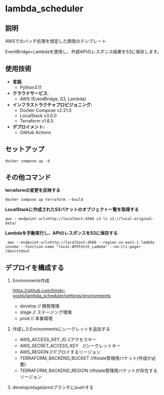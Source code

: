 # lambda_scheduler

## 説明
AWSでのバッチ処理を想定した開発のテンプレート

EventBridge+Lambdaを使用し、外部APIのレスポンス結果をS3に保存します。

## 使用技術
- **言語**: 
    - Python3.11
- **クラウドサービス**: 
    - AWS (EventBridge, S3, Lambda)
- **インフラストラクチャプロビジョニング:**
    - Docker Compose  v2.21.0
    - LocalStack v3.0.0
    - Terraform v1.6.5
- **デプロイメント:**
    - GitHub Actions 

## セットアップ

```
docker compose up -d
```

## その他コマンド

**terraformの変更を反映する**

```
docker compose up terraform --build

```
**LocalStackに作成されたS3バケットのオブジェクト一覧を取得する**

```
aws --endpoint-url=http://localhost:4566 s3 ls s3://local-original-data/
```

**Lambdaを手動実行し、APIのレスポンスをS3に保存する**

```
 aws --endpoint-url=http://localhost:4566 --region us-east-1 lambda invoke --function-name "local-APIFetch_Lambda" --no-cli-pager /dev/stdout
```

## デプロイを構成する

1. Environments作成
    
   https://github.com/hiroki-yoshii/lambda_scheduler/settings/environments
   - develop // 開発環境
   - stage   // ステージング環境
   - prod    // 本番環境
  
2. 作成したEnvironmentsにシークレットを追加する
   - AWS_ACCESS_KEY_ID      //アクセスキー
   - AWS_SECRET_ACCESS_KEY　//シークレットキー
   - AWS_REGION             //デプロイするリージョン
   - TERRAFORM_BACKEND_BUCKET //tfstate管理用バケット(作成が必要)
   - TERRAFORM_BACKEND_REGION //tfstate管理用バケットが存在するリージョン

3. develop/stage/prodブランチにpushする
